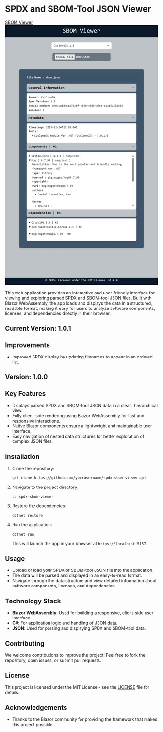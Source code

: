 ﻿
# SPDX and SBOM-Tool JSON Viewer
[SBOM Viewer](https://sbomviewer.com)  
![SBOM Viewer](./sbomviewer.jpeg)



This web application provides an interactive and user-friendly interface for viewing and exploring parsed SPDX and SBOM-tool JSON files. Built with Blazor WebAssembly, the app loads and displays the data in a structured, readable format, making it easy for users to analyze software components, licenses, and dependencies directly in their browser.

## Current Version: 1.0.1

## Improvements

- Improved SPDX display by updating filenames to appear in an ordered list.

## Version: 1.0.0

## Key Features

- Displays parsed SPDX and SBOM-tool JSON data in a clean, hierarchical view.
- Fully client-side rendering using Blazor WebAssembly for fast and responsive interactions.
- Native Blazor components ensure a lightweight and maintainable user interface.
- Easy navigation of nested data structures for better exploration of complex JSON files.

## Installation

1. Clone the repository:
   ```bash
   git clone https://github.com/yourusername/spdx-sbom-viewer.git
   ```

2. Navigate to the project directory:
   ```bash
   cd spdx-sbom-viewer
   ```

3. Restore the dependencies:
   ```bash
   dotnet restore
   ```

4. Run the application:
   ```bash
   dotnet run
   ```

   This will launch the app in your browser at `https://localhost:5157`.

## Usage

- Upload or load your SPDX or SBOM-tool JSON file into the application.
- The data will be parsed and displayed in an easy-to-read format.
- Navigate through the data structure and view detailed information about software components, licenses, and dependencies.

## Technology Stack

- **Blazor WebAssembly**: Used for building a responsive, client-side user interface.
- **C#**: For application logic and handling of JSON data.
- **JSON**: Used for parsing and displaying SPDX and SBOM-tool data.

## Contributing

We welcome contributions to improve the project! Feel free to fork the repository, open issues, or submit pull requests.

## License

This project is licensed under the MIT License - see the [LICENSE](LICENSE) file for details.

## Acknowledgements

- Thanks to the Blazor community for providing the framework that makes this project possible.
